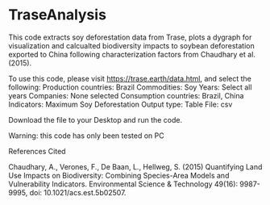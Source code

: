 # TraseAnalysis

This code extracts soy deforestation data from Trase, plots a dygraph for visualization and calcualted biodiversity impacts to soybean deforestation exported to China following characterization factors from Chaudhary et al. (2015).

To use this code, please visit https://trase.earth/data.html, and select the following:
Production countries:	Brazil
Commodities: Soy
Years: Select all years
Companies: None selected
Consumption countries: Brazil, China
Indicators: Maximum Soy Deforestation
Output type: Table
File: csv

Download the file to your Desktop and run the code. 

Warning: this code has only been tested on PC

References Cited

Chaudhary, A., Verones, F., De Baan, L., Hellweg, S. (2015) Quantifying Land Use Impacts on Biodiversity: Combining Species-Area Models and Vulnerability Indicators. Environmental Science & Technology 49(16): 9987-9995, doi: 10.1021/acs.est.5b02507.


